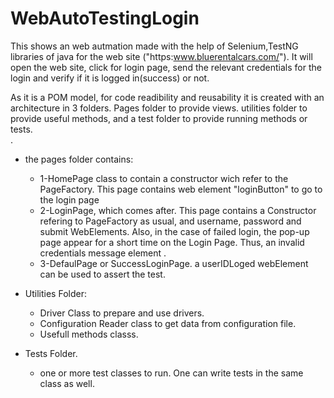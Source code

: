 # WebAutoTestingLogin

This shows an  web autmation made with the help of Selenium,TestNG libraries of java for the web site ("https:www.bluerentalcars.com/").  It will open the web site, click for login page, send the relevant credentials for the login and verify if it is logged in(success) or not. 

As it is a POM model, for code readibility and reusability it is created with an architecture in 3 folders. Pages folder to provide views. utilities folder to provide useful methods, and a test folder to provide running methods or tests.   
. 

* the pages folder contains:
  * 1-HomePage class to contain a constructor wich refer to the PageFactory.  This page contains web element "loginButton" to go to the login page
  * 2-LoginPage, which comes after. This page contains a Constructor refering to PageFactory as usual, and username, password and submit WebElements. Also, in the case of failed login, the pop-up page appear for a short time on the Login Page. Thus, an invalid credentials message element .
  * 3-DefaulPage or SuccessLoginPage. a userIDLoged webElement can be used to assert the test. 

* Utilities Folder:
  * Driver Class to prepare and use drivers. 
  * Configuration Reader class to get data from configuration file.
  * Usefull methods classs. 


* Tests Folder. 
  * one or more  test classes to run. One can write tests in the same class as well. 
